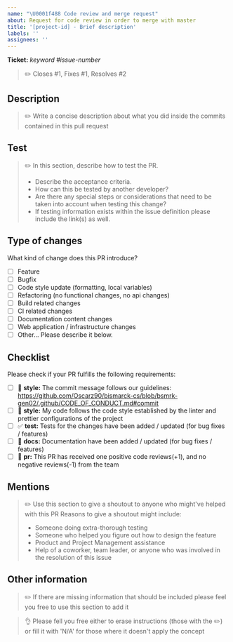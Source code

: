 ```yaml
---
name: "\U0001f488 Code review and merge request"
about: Request for code review in order to merge with master
title: '[project-id] - Brief description'
labels: ''
assignees: ''
---
```


**Ticket:** _keyword #issue-number_
>:pencil2: Closes #1, Fixes #1, Resolves #2

## Description

>:pencil2: Write a concise description about what you did inside the commits contained in this pull request

## Test

>:pencil2: In this section, describe how to test the PR.
>
>+ Describe the acceptance criteria.  
>+ How can this be tested by another developer?  
>+ Are there any special steps or considerations that need to be taken into account when testing this change?  
>+ If testing information exists within the issue definition please include the link(s) as well.  

## Type of changes

What kind of change does this PR introduce?

- [ ] Feature  
- [ ] Bugfix  
- [ ] Code style update (formatting, local variables)  
- [ ] Refactoring (no functional changes, no api changes)  
- [ ] Build related changes  
- [ ] CI related changes  
- [ ] Documentation content changes  
- [ ] Web application / infrastructure changes  
- [ ] Other... Please describe it below.

## Checklist

Please check if your PR fulfills the following requirements:

- [ ] 🎨 **style:** The commit message follows our guidelines: https://github.com/Oscarz90/bismarck-cs/blob/bsmrk-gen02/.github/CODE_OF_CONDUCT.md#commit  
- [ ] 🎨 **style:** My code follows the code style established by the linter and prettier configurations of the project  
- [ ] :white_check_mark: **test:** Tests for the changes have been added / updated (for bug fixes / features)  
- [ ] :page_facing_up: **docs:** Documentation have been added / updated (for bug fixes / features)  
- [ ] :construction_worker: **pr:** This PR has received one positive code reviews(+1), and no negative reviews(-1) from the team  

## Mentions

>:pencil2: Use this section to give a shoutout to anyone who might've helped with this PR
>Reasons to give a shoutout might include:
>
>+ Someone doing extra-thorough testing
>+ Someone who helped you figure out how to design the feature
>+ Product and Project Management assistance
>+ Help of a coworker, team leader, or anyone who was involved in the resolution of this issue

## Other information

>:pencil2: If there are missing information that should be included please feel you free to use this section to add it 

>:ok_hand: Please fell you free either to erase instructions (those with the :pencil2:) or fill it with 'N/A' for those where it doesn't apply the concept
